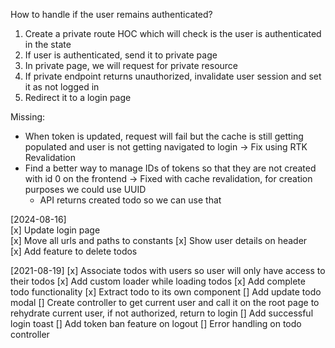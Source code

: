 How to handle if the user remains authenticated?

1. Create a private route HOC which will check is the user is authenticated in the state
2. If user is authenticated, send it to private page
3. In private page, we will request for private resource
4. If private endpoint returns unauthorized, invalidate user session and set it as not logged in
5. Redirect it to a login page


Missing:
- When token is updated, request will fail but the cache is still getting populated and user is not getting navigated to login -> Fix using RTK Revalidation
- Find a better way to manage IDs of tokens so that they are not created with id 0 on the frontend  -> Fixed with cache revalidation, for creation purposes we could use UUID
    - API returns created todo so we can use that

[2024-08-16]  
[x] Update login page  
[x] Move all urls and paths to constants
[x] Show user details on header  
[x] Add feature to delete todos  

[2021-08-19]
[x] Associate todos with users so user will only have access to their todos
[x] Add custom loader while loading todos
[x] Add complete todo functionality
[x] Extract todo to its own component
[] Add update todo modal
[] Create controller to get current user and call it on the root page to rehydrate current user, if not authorized, return to login
[] Add successful login toast
[] Add token ban feature on logout
[] Error handling on todo controller